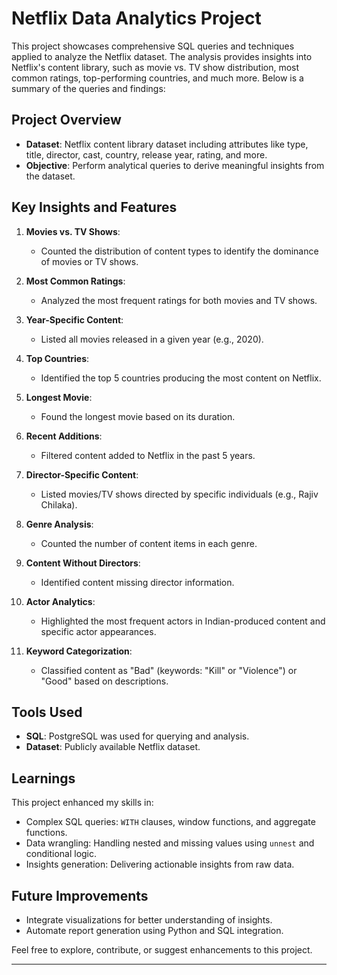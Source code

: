 # Netflix Data Analytics Project

This project showcases comprehensive SQL queries and techniques applied to analyze the Netflix dataset. The analysis provides insights into Netflix's content library, such as movie vs. TV show distribution, most common ratings, top-performing countries, and much more. Below is a summary of the queries and findings:

## Project Overview

* **Dataset**: Netflix content library dataset including attributes like type, title, director, cast, country, release year, rating, and more.
* **Objective**: Perform analytical queries to derive meaningful insights from the dataset.

## Key Insights and Features

1. **Movies vs. TV Shows**:

   * Counted the distribution of content types to identify the dominance of movies or TV shows.

2. **Most Common Ratings**:

   * Analyzed the most frequent ratings for both movies and TV shows.

3. **Year-Specific Content**:

   * Listed all movies released in a given year (e.g., 2020).

4. **Top Countries**:

   * Identified the top 5 countries producing the most content on Netflix.

5. **Longest Movie**:

   * Found the longest movie based on its duration.

6. **Recent Additions**:

   * Filtered content added to Netflix in the past 5 years.

7. **Director-Specific Content**:

   * Listed movies/TV shows directed by specific individuals (e.g., Rajiv Chilaka).

8. **Genre Analysis**:

   * Counted the number of content items in each genre.

9. **Content Without Directors**:

   * Identified content missing director information.

10. **Actor Analytics**:

    * Highlighted the most frequent actors in Indian-produced content and specific actor appearances.

11. **Keyword Categorization**:

    * Classified content as "Bad" (keywords: "Kill" or "Violence") or "Good" based on descriptions.

## Tools Used

* **SQL**: PostgreSQL was used for querying and analysis.
* **Dataset**: Publicly available Netflix dataset.

## Learnings

This project enhanced my skills in:

* Complex SQL queries: `WITH` clauses, window functions, and aggregate functions.
* Data wrangling: Handling nested and missing values using `unnest` and conditional logic.
* Insights generation: Delivering actionable insights from raw data.

## Future Improvements

* Integrate visualizations for better understanding of insights.
* Automate report generation using Python and SQL integration.

Feel free to explore, contribute, or suggest enhancements to this project.

---
